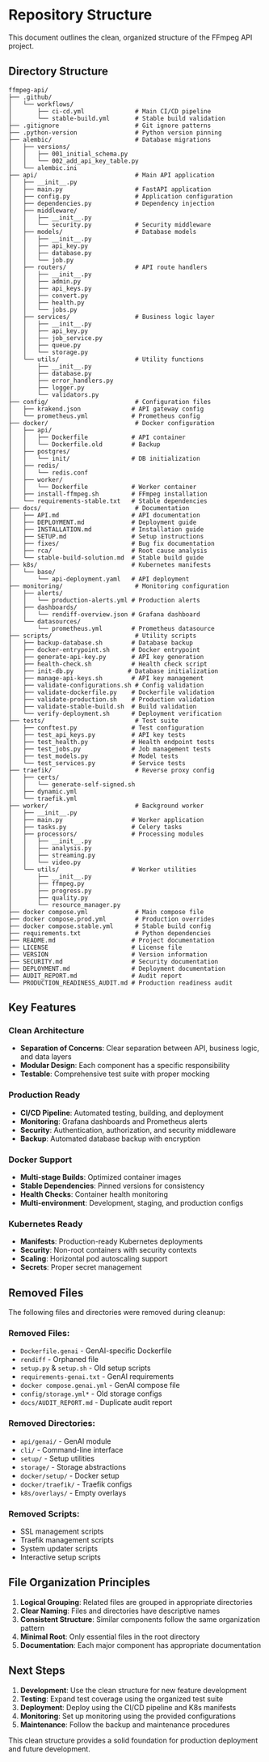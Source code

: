 # Repository Structure

This document outlines the clean, organized structure of the FFmpeg API project.

## Directory Structure


```
ffmpeg-api/
├── .github/
│   └── workflows/
│       ├── ci-cd.yml              # Main CI/CD pipeline
│       └── stable-build.yml       # Stable build validation
├── .gitignore                     # Git ignore patterns
├── .python-version                # Python version pinning
├── alembic/                       # Database migrations
│   ├── versions/
│   │   ├── 001_initial_schema.py
│   │   └── 002_add_api_key_table.py
│   └── alembic.ini
├── api/                           # Main API application
│   ├── __init__.py
│   ├── main.py                    # FastAPI application
│   ├── config.py                  # Application configuration
│   ├── dependencies.py            # Dependency injection
│   ├── middleware/
│   │   ├── __init__.py
│   │   └── security.py            # Security middleware
│   ├── models/                    # Database models
│   │   ├── __init__.py
│   │   ├── api_key.py
│   │   ├── database.py
│   │   └── job.py
│   ├── routers/                   # API route handlers
│   │   ├── __init__.py
│   │   ├── admin.py
│   │   ├── api_keys.py
│   │   ├── convert.py
│   │   ├── health.py
│   │   └── jobs.py
│   ├── services/                  # Business logic layer
│   │   ├── __init__.py
│   │   ├── api_key.py
│   │   ├── job_service.py
│   │   ├── queue.py
│   │   └── storage.py
│   └── utils/                     # Utility functions
│       ├── __init__.py
│       ├── database.py
│       ├── error_handlers.py
│       ├── logger.py
│       └── validators.py
├── config/                        # Configuration files
│   ├── krakend.json              # API gateway config
│   └── prometheus.yml            # Prometheus config
├── docker/                        # Docker configuration
│   ├── api/
│   │   ├── Dockerfile            # API container
│   │   └── Dockerfile.old        # Backup
│   ├── postgres/
│   │   └── init/                 # DB initialization
│   ├── redis/
│   │   └── redis.conf
│   ├── worker/
│   │   └── Dockerfile            # Worker container
│   ├── install-ffmpeg.sh         # FFmpeg installation
│   └── requirements-stable.txt   # Stable dependencies
├── docs/                          # Documentation
│   ├── API.md                    # API documentation
│   ├── DEPLOYMENT.md             # Deployment guide
│   ├── INSTALLATION.md           # Installation guide
│   ├── SETUP.md                  # Setup instructions
│   ├── fixes/                    # Bug fix documentation
│   ├── rca/                      # Root cause analysis
│   └── stable-build-solution.md  # Stable build guide
├── k8s/                          # Kubernetes manifests
│   └── base/
│       └── api-deployment.yaml   # API deployment
├── monitoring/                    # Monitoring configuration
│   ├── alerts/
│   │   └── production-alerts.yml # Production alerts
│   ├── dashboards/
│   │   └── rendiff-overview.json # Grafana dashboard
│   └── datasources/
│       └── prometheus.yml        # Prometheus datasource
├── scripts/                       # Utility scripts
│   ├── backup-database.sh        # Database backup
│   ├── docker-entrypoint.sh      # Docker entrypoint
│   ├── generate-api-key.py       # API key generation
│   ├── health-check.sh           # Health check script
│   ├── init-db.py               # Database initialization
│   ├── manage-api-keys.sh        # API key management
│   ├── validate-configurations.sh # Config validation
│   ├── validate-dockerfile.py    # Dockerfile validation
│   ├── validate-production.sh    # Production validation
│   ├── validate-stable-build.sh  # Build validation
│   └── verify-deployment.sh      # Deployment verification
├── tests/                         # Test suite
│   ├── conftest.py               # Test configuration
│   ├── test_api_keys.py          # API key tests
│   ├── test_health.py            # Health endpoint tests
│   ├── test_jobs.py              # Job management tests
│   ├── test_models.py            # Model tests
│   └── test_services.py          # Service tests
├── traefik/                       # Reverse proxy config
│   ├── certs/
│   │   └── generate-self-signed.sh
│   ├── dynamic.yml
│   └── traefik.yml
├── worker/                        # Background worker
│   ├── __init__.py
│   ├── main.py                   # Worker application
│   ├── tasks.py                  # Celery tasks
│   ├── processors/               # Processing modules
│   │   ├── __init__.py
│   │   ├── analysis.py
│   │   ├── streaming.py
│   │   └── video.py
│   └── utils/                    # Worker utilities
│       ├── __init__.py
│       ├── ffmpeg.py
│       ├── progress.py
│       ├── quality.py
│       └── resource_manager.py
├── docker compose.yml             # Main compose file
├── docker compose.prod.yml        # Production overrides
├── docker compose.stable.yml      # Stable build config
├── requirements.txt               # Python dependencies
├── README.md                     # Project documentation
├── LICENSE                       # License file
├── VERSION                       # Version information
├── SECURITY.md                   # Security documentation
├── DEPLOYMENT.md                 # Deployment documentation
├── AUDIT_REPORT.md               # Audit report
└── PRODUCTION_READINESS_AUDIT.md # Production readiness audit
```

## Key Features

### Clean Architecture
- **Separation of Concerns**: Clear separation between API, business logic, and data layers
- **Modular Design**: Each component has a specific responsibility
- **Testable**: Comprehensive test suite with proper mocking

### Production Ready
- **CI/CD Pipeline**: Automated testing, building, and deployment
- **Monitoring**: Grafana dashboards and Prometheus alerts
- **Security**: Authentication, authorization, and security middleware
- **Backup**: Automated database backup with encryption

### Docker Support
- **Multi-stage Builds**: Optimized container images
- **Stable Dependencies**: Pinned versions for consistency
- **Health Checks**: Container health monitoring
- **Multi-environment**: Development, staging, and production configs

### Kubernetes Ready
- **Manifests**: Production-ready Kubernetes deployments
- **Security**: Non-root containers with security contexts
- **Scaling**: Horizontal pod autoscaling support
- **Secrets**: Proper secret management

## Removed Files

The following files and directories were removed during cleanup:

### Removed Files:
- `Dockerfile.genai` - GenAI-specific Dockerfile
- `rendiff` - Orphaned file
- `setup.py` & `setup.sh` - Old setup scripts
- `requirements-genai.txt` - GenAI requirements
- `docker compose.genai.yml` - GenAI compose file
- `config/storage.yml*` - Old storage configs
- `docs/AUDIT_REPORT.md` - Duplicate audit report

### Removed Directories:
- `api/genai/` - GenAI module
- `cli/` - Command-line interface
- `setup/` - Setup utilities
- `storage/` - Storage abstractions
- `docker/setup/` - Docker setup
- `docker/traefik/` - Traefik configs
- `k8s/overlays/` - Empty overlays

### Removed Scripts:
- SSL management scripts
- Traefik management scripts
- System updater scripts
- Interactive setup scripts

## File Organization Principles

1. **Logical Grouping**: Related files are grouped in appropriate directories
2. **Clear Naming**: Files and directories have descriptive names
3. **Consistent Structure**: Similar components follow the same organization pattern
4. **Minimal Root**: Only essential files in the root directory
5. **Documentation**: Each major component has appropriate documentation

## Next Steps

1. **Development**: Use the clean structure for new feature development
2. **Testing**: Expand test coverage using the organized test suite
3. **Deployment**: Deploy using the CI/CD pipeline and K8s manifests
4. **Monitoring**: Set up monitoring using the provided configurations
5. **Maintenance**: Follow the backup and maintenance procedures

This clean structure provides a solid foundation for production deployment and future development.